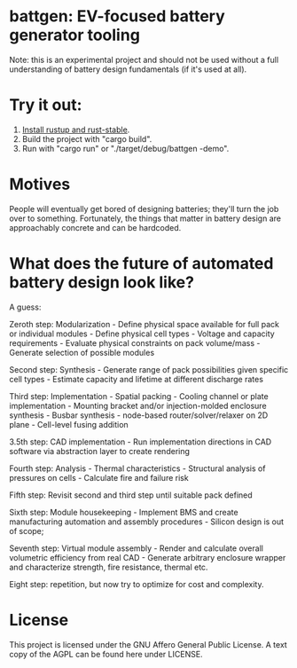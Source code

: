 # battgen: EV-focused battery generator tooling

Note: this is an experimental project and should not be used without a full understanding of battery design fundamentals (if it's used at all).

# Try it out:

1. [Install rustup and rust-stable].
2. Build the project with "cargo build".
2. Run with "cargo run" or "./target/debug/battgen -demo".

[Install rustup and rust-stable]: https://doc.rust-lang.org/book/ch01-01-installation.html

# Motives
People will eventually get bored of designing batteries; they'll turn the job over to something. Fortunately, the things that matter in battery design are approachably concrete and can be hardcoded.

# What does the future of automated battery design look like?

A guess:

Zeroth step: Modularization
	- Define physical space available for full pack or individual modules
	- Define physical cell types
	- Voltage and capacity requirements
	- Evaluate physical constraints on pack volume/mass
	- Generate selection of possible modules

Second step: Synthesis
	- Generate range of pack possibilities given specific cell types
	- Estimate capacity and lifetime at different discharge rates

Third step: Implementation
	- Spatial packing
        - Cooling channel or plate implementation
        - Mounting bracket and/or injection-molded enclosure synthesis
	- Busbar synthesis - node-based router/solver/relaxer on 2D plane
	- Cell-level fusing addition

3.5th step: CAD implementation
	- Run implementation directions in CAD software via abstraction layer to create rendering

Fourth step: Analysis
	- Thermal characteristics
	- Structural analysis of pressures on cells
	- Calculate fire and failure risk

Fifth step: Revisit second and third step until suitable pack defined

Sixth step: Module housekeeping
	- Implement BMS and create manufacturing automation and assembly procedures
	- Silicon design is out of scope; 

Seventh step: Virtual module assembly
	- Render and calculate overall volumetric efficiency from real CAD
	- Generate arbitrary enclosure wrapper and characterize strength, fire resistance, thermal etc.

Eight step: repetition, but now try to optimize for cost and complexity.


# License
This project is licensed under the GNU Affero General Public License. A text copy of the AGPL can be found here under LICENSE.

